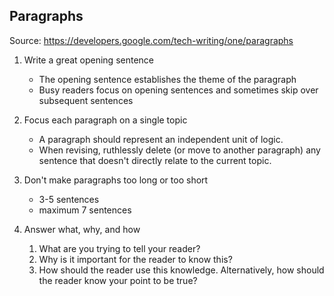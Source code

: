 ## Paragraphs

Source: https://developers.google.com/tech-writing/one/paragraphs

1. Write a great opening sentence

   - The opening sentence establishes the theme of the paragraph
   - Busy readers focus on opening sentences and sometimes skip over subsequent sentences

2. Focus each paragraph on a single topic

   - A paragraph should represent an independent unit of logic.
   - When revising, ruthlessly delete (or move to another paragraph) any sentence that doesn't directly relate to the current topic.

3. Don't make paragraphs too long or too short

   - 3-5 sentences
   - maximum 7 sentences

4. Answer what, why, and how

   1. What are you trying to tell your reader?
   2. Why is it important for the reader to know this?
   3. How should the reader use this knowledge. Alternatively, how should the reader know your point to be true?
